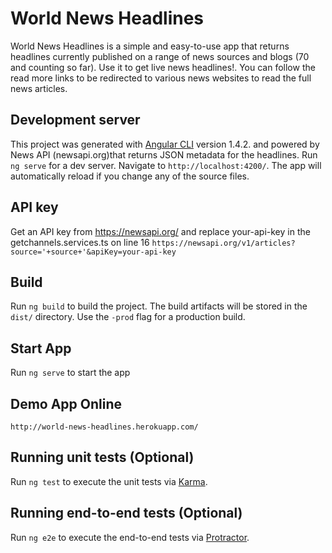# World News Headlines


World News Headlines is a simple and easy-to-use app that returns headlines currently published on a range of news sources and blogs (70 and counting so far). Use it to get live news headlines!. You can follow the read more links to be redirected to various news websites to read the full news articles.


## Development server

This project was generated with [Angular CLI](https://github.com/angular/angular-cli) version 1.4.2. and powered by News API (newsapi.org)that returns JSON metadata for the headlines. Run `ng serve` for a dev server. Navigate to `http://localhost:4200/`. The app will automatically reload if you change any of the source files. 

## API key
Get an API key from https://newsapi.org/ and replace your-api-key in the getchannels.services.ts on line 16 `https://newsapi.org/v1/articles?source='+source+'&apiKey=your-api-key`

## Build

Run `ng build` to build the project. The build artifacts will be stored in the `dist/` directory. Use the `-prod` flag for a production build.

## Start App
Run `ng serve` to start the app

## Demo App Online
`http://world-news-headlines.herokuapp.com/` 

## Running unit tests (Optional)

Run `ng test` to execute the unit tests via [Karma](https://karma-runner.github.io).

## Running end-to-end tests (Optional)

Run `ng e2e` to execute the end-to-end tests via [Protractor](http://www.protractortest.org/).



